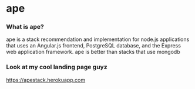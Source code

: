 # ape

### What is ape?
ape is a stack recommendation and implementation for node.js applications that uses an Angular.js frontend, PostgreSQL database, and the Express web application framework. ape is better than stacks that use mongodb

### Look at my cool landing page guyz
https://apestack.herokuapp.com

